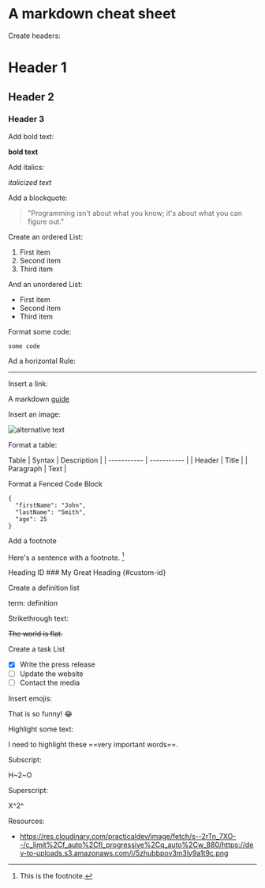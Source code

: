 # A markdown cheat sheet

Create headers:

# Header 1
## Header 2
### Header 3

Add bold text:

**bold text**

Add italics:

*italicized text*

Add a blockquote:

> "Programming isn't about what you know; it's about what you can figure out."

Create an ordered List:
1. First item
2. Second item
3. Third item

And an unordered List:	
- First item
- Second item
- Third item

Format some code:

`some code`

Ad a horizontal Rule:	

---

Insert a link:

A markdown [guide](https://www.markdownguide.org/cheat-sheet/)

Insert an image:

![alternative text](https://api.time.com/wp-content/uploads/2014/08/xkcd-randll-munroe.jpg?quality=85&w=1600)

Format a table:

Table	| Syntax | Description |
| ----------- | ----------- |
| Header | Title |
| Paragraph | Text |


Format a Fenced Code Block	

```
{
  "firstName": "John",
  "lastName": "Smith",
  "age": 25
}
```


Add a footnote	

Here's a sentence with a footnote. [^1]

[^1]: This is the footnote.

Heading ID	### My Great Heading {#custom-id}

Create a definition list

term: definition

Strikethrough text:

~~The world is flat.~~

Create a task List	
- [x] Write the press release
- [ ] Update the website
- [ ] Contact the media

Insert emojis:	

That is so funny! :joy:

Highlight some text:

I need to highlight these ==very important words==.

Subscript:

H~2~O

Superscript:

X^2^

Resources:

- https://res.cloudinary.com/practicaldev/image/fetch/s--2rTn_7XO--/c_limit%2Cf_auto%2Cfl_progressive%2Cq_auto%2Cw_880/https://dev-to-uploads.s3.amazonaws.com/i/5zhubbpov3m3ly9a1t9c.png
